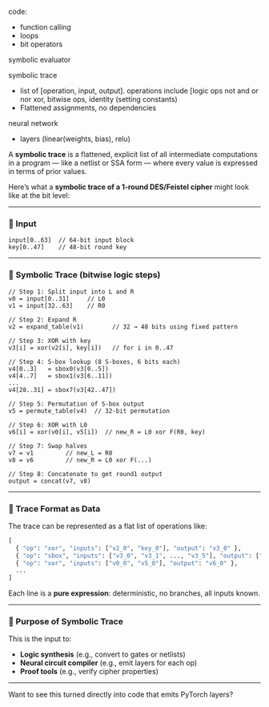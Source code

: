 

code:
- function calling
- loops
- bit operators

symbolic evaluator

symbolic trace
- list of [operation, input, output]. operations include [logic ops not and or nor xor, bitwise ops, identity (setting constants)
- Flattened assignments, no dependencies

neural network
- layers (linear(weights, bias), relu)






A **symbolic trace** is a flattened, explicit list of all intermediate computations in a program — like a netlist or SSA form — where every value is expressed in terms of prior values.

Here’s what a **symbolic trace of a 1-round DES/Feistel cipher** might look like at the bit level:

---

### 🧱 Input
```text
input[0..63]  // 64-bit input block
key[0..47]    // 48-bit round key
```

---

### 🧮 Symbolic Trace (bitwise logic steps)

```text
// Step 1: Split input into L and R
v0 = input[0..31]     // L0
v1 = input[32..63]    // R0

// Step 2: Expand R
v2 = expand_table(v1)        // 32 → 48 bits using fixed pattern

// Step 3: XOR with key
v3[i] = xor(v2[i], key[i])   // for i in 0..47

// Step 4: S-box lookup (8 S-boxes, 6 bits each)
v4[0..3]   = sbox0(v3[0..5])
v4[4..7]   = sbox1(v3[6..11])
...
v4[28..31] = sbox7(v3[42..47])

// Step 5: Permutation of S-box output
v5 = permute_table(v4)  // 32-bit permutation

// Step 6: XOR with L0
v6[i] = xor(v0[i], v5[i])  // new_R = L0 xor F(R0, key)

// Step 7: Swap halves
v7 = v1         // new_L = R0
v8 = v6         // new_R = L0 xor F(...)

// Step 8: Concatenate to get round1 output
output = concat(v7, v8)
```

---

### 🧠 Trace Format as Data

The trace can be represented as a flat list of operations like:

```python
[
  { "op": "xor", "inputs": ["v2_0", "key_0"], "output": "v3_0" },
  { "op": "sbox", "inputs": ["v3_0", "v3_1", ..., "v3_5"], "output": ["v4_0", "v4_1", "v4_2", "v4_3"] },
  { "op": "xor", "inputs": ["v0_0", "v5_0"], "output": "v6_0" },
  ...
]
```

Each line is a **pure expression**: deterministic, no branches, all inputs known.

---

### 🎯 Purpose of Symbolic Trace

This is the input to:
- **Logic synthesis** (e.g., convert to gates or netlists)
- **Neural circuit compiler** (e.g., emit layers for each op)
- **Proof tools** (e.g., verify cipher properties)

---

Want to see this turned directly into code that emits PyTorch layers?